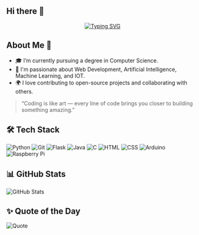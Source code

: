 ## Hi there 👋

<div align="center">
 <a href="https://github.com/gizembg1m">
  <img src="https://readme-typing-svg.demolab.com?font=Fira+Code&size=28&duration=3000&pause=500&center=true&vCenter=true&width=500&lines=Computer+Science+%f0%9f%92%bb;Welcome+To+My+Profile+%f0%9f%91%80" alt="Typing SVG" />
 </a>
</div>

## About Me 🚀
- 🎓 I’m currently pursuing a degree in Computer Science.
- 🧠 I'm passionate about  Web Development, Artificial Intelligence, Machine Learning, and IOT.
- 🌍 I love contributing to open-source projects and collaborating with others.
> “Coding is like art — every line of code brings you closer to building something amazing.”

## 🛠 Tech Stack
![Python](https://img.shields.io/badge/-Python-333333?style=flat&logo=python)
![Git](https://img.shields.io/badge/-Git-333333?style=flat&logo=git)
![Flask](https://img.shields.io/badge/-Flask-333333?style=flat&logo=flask)
![Java](https://img.shields.io/badge/-Java-333333?style=flat&logo=java)
![C](https://img.shields.io/badge/-C-333333?style=flat&logo=c)
![HTML](https://img.shields.io/badge/-HTML-333333?style=flat&logo=html5)
![CSS](https://img.shields.io/badge/-CSS-333333?style=flat&logo=css3)
![Arduino](https://img.shields.io/badge/-Arduino-333333?style=flat&logo=arduino)
![Raspberry Pi](https://img.shields.io/badge/-Raspberry%20Pi-333333?style=flat&logo=raspberry-pi)



## 📊 GitHub Stats
![GitHub Stats](https://github-readme-stats.vercel.app/api?username=gizembg1m&show_icons=true&theme=dark)


## ✨ Quote of the Day
![Quote](https://quotes-github-readme.vercel.app/api?type=horizontal&theme=radical)





<!--
**gizembg1m/gizembg1m** is a ✨ _special_ ✨ repository because its `README.md` (this file) appears on your GitHub profile.

Here are some ideas to get you started:

- 🔭 I’m currently working on ...
- 🌱 I’m currently learning ...
- 👯 I’m looking to collaborate on ...
- 🤔 I’m looking for help with ...
- 💬 Ask me about ...
- 📫 How to reach me: ...
- 😄 Pronouns: ...
- ⚡ Fun fact: ...
-->
